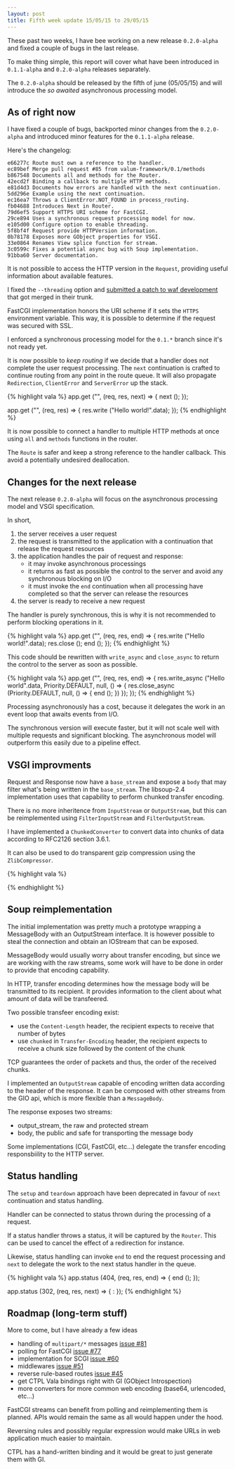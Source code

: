 ```yaml
---
layout: post
title: Fifth week update 15/05/15 to 29/05/15
---
```


These past two weeks, I have bee working on a new release `0.2.0-alpha` and
fixed a couple of bugs in the last release.

To make thing simple, this report will cover what have been introduced in
`0.1.1-alpha` and `0.2.0-alpha` releases separately.

The `0.2.0-alpha` should be released by the fifth of june (05/05/15) and will
introduce the *so awaited* asynchronous processing model.

As of right now
---------------

I have fixed a couple of bugs, backported minor changes from the `0.2.0-alpha`
and introduced minor features for the `0.1.1-alpha` release.

Here's the changelog:

    e66277c Route must own a reference to the handler.
    ec89bef Merge pull request #85 from valum-framework/0.1/methods
    b867548 Documents all and methods for the Router.
    42ecd2f Binding a callback to multiple HTTP methods.
    e81d4d3 Documents how errors are handled with the next continuation.
    5dd296e Example using the next continuation.
    ec16ea7 Throws a ClientError.NOT_FOUND in process_routing.
    fb04688 Introduces Next in Router.
    79d6ef5 Support HTTPS URI scheme for FastCGI.
    29ce894 Uses a synchronous request processing model for now.
    e105d00 Configure option to enable threading.
    5f8bf4f Request provide HTTPVersion information.
    0b78178 Exposes more GObject properties for VSGI.
    33e0864 Renames View splice function for stream.
    3c0599c Fixes a potential async bug with Soup implementation.
    91bba60 Server documentation.

It is not possible to access the HTTP version in the `Request`, providing useful
information about available features.

I fixed the `--threading` option and [submitted a patch to waf development](https://github.com/waf-project/waf/pull/1577)
that got merged in their trunk.

FastCGI implementation honors the URI scheme if it sets the `HTTPS` environment
variable. This way, it is possible to determine if the request was secured with
SSL.

I enforced a synchronous processing model for the `0.1.*` branch since it's not
ready yet.

It is now possible to _keep routing_ if we decide that a handler does not
complete the user request processing. The `next` continuation is crafted to
continue routing from any point in the route queue. It will also propagate
`Redirection`, `ClientError` and `ServerError` up the stack.

{% highlight vala %}
app.get ("", (req, res, next) => {
    next ();
});

app.get ("", (req, res) => {
    res.write ("Hello world!".data);
});
{% endhighlight %}

It is now possible to connect a handler to multiple HTTP methods at once using
`all` and `methods` functions in the router.

The `Route` is safer and keep a strong reference to the handler callback. This
avoid a potentially undesired deallocation.

Changes for the next release
----------------------------

The next release `0.2.0-alpha` will focus on the asynchronous processing model
and VSGI specification.

In short,

 1. the server receives a user request
 2. the request is transmitted to the application with a continuation that
    release the request resources
 3. the application handles the pair of request and response:
     - it may invoke asynchronous processings
     - it returns as fast as possible the control to the server and avoid any
       synchronous blocking on I/O
     - it must invoke the `end` continuation when all processing have completed
       so that the server can release the resources
 4. the server is ready to receive a new request

The handler is purely synchronous, this is why it is not recommended to perform
blocking operations in it.

{% highlight vala %}
app.get ("", (req, res, end) => {
    res.write ("Hello world!".data);
    res.close ();
    end ();
});
{% endhighlight %}

This code should be rewritten with `write_async` and `close_async` to return
the control to the server as soon as possible.

{% highlight vala %}
app.get ("", (req, res, end) => {
    res.write_async ("Hello world".data, Priority.DEFAULT, null,
                 () => {
        res.close_async (Priority.DEFAULT, null, () => {
            end ();
        })
    });
});
{% endhighlight %}

Processing asynchronously has a cost, because it delegates the work in an event
loop that awaits events from I/O.

The synchronous version will execute faster, but it will not scale well with
multiple requests and significant blocking. The asynchronous model will
outperform this easily due to a pipeline effect.

VSGI improvments
----------------

Request and Response now have a `base_stream` and expose a `body` that may
filter what's being written in the `base_stream`. The libsoup-2.4
implementation uses that capability to perform chunked transfer encoding.

There is no more inheritence from `InputStream` or `OutputStream`, but this can
be reimplemented using `FilterInputStream` and `FilterOutputStream`.

I have implemented a `ChunkedConverter` to convert data into chunks of data
according to RFC2126 section 3.6.1.

It can also be used to do transparent gzip compression using the
`ZlibCompressor`.

{% highlight vala %}

{% endhighlight %}

Soup reimplementation
---------------------

The initial implementation was pretty much a prototype wrapping a MessageBody
with an OutputStream interface. It is however possible to steal the connection
and obtain an IOStream that can be exposed.

MessageBody would usually worry about transfer encoding, but since we are
working with the raw streams, some work will have to be done in order to
provide that encoding capability.

In HTTP, transfer encoding determines how the message body will be
transmitted to its recipient. It provides information to the client about
what amount of data will be transfeered.

Two possible transfeer encoding exist:

 - use the `Content-Length` header, the recipient expects to receive that number of bytes
 - use `chunked` in `Transfer-Encoding` header, the recipient expects to receive a chunk size followed by the content of the chunk

TCP guarantees the order of packets and thus, the order of the received chunks.

I implemented an `OutputStream` capable of encoding written data according to
the header of the response. It can be composed with other streams from the GIO
api, which is more flexible than a `MessageBody`.

The response exposes two streams:

 - output_stream, the raw and protected stream
 - body, the public and safe for transporting the message body

Some implementations (CGI, FastCGI, etc...) delegate the transfer encoding
responsbiility to the HTTP server.

Status handling
---------------

The `setup` and `teardown` approach have been deprecated in favour of `next`
continuation and status handling.

Handler can be connected to status thrown during the processing of a request.

If a status handler throws a status, it will be captured by the `Router`. This
can be used to cancel the effect of a redirection for instance.

Likewise, status handling can invoke `end` to end the request processing and
`next` to delegate the work to the next status handler in the queue.

{% highlight vala %}
app.status (404, (req, res, end) => {
    end ();
});

app.status (302, (req, res, next) => {
:
});
{% endhighlight %}

Roadmap (long-term stuff)
-------------------------

More to come, but I have already a few ideas

 - handling of `multipart/*` messages [issue #81](https://github.com/valum-framework/valum/issues/81)
 - polling for FastCGI [issue #77](https://github.com/valum-framework/valum/issues/77)
 - implementation for SCGI [issue #60](https://github.com/valum-framework/valum/issues/60)
 - middlewares [issue #51](https://github.com/valum-framework/valum/issues/51)
 - reverse rule-based routes [issue #45](https://github.com/valum-framework/valum/issues/45<F37>)
 - get CTPL Vala bindings right with GI (GObject Introspection)
 - more converters for more common web encoding (base64, urlencoded, etc...)

FastCGI streams can benefit from polling and reimplementing them is planned.
APIs would remain the same as all would happen under the hood.

Reversing rules and possibly regular expression would make URLs in web
application much easier to maintain.

CTPL has a hand-written binding and it would be great to just generate them
with GI.
